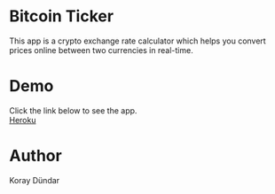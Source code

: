 # Bitcoin Ticker

This app is a crypto exchange rate calculator which helps you convert prices online between two currencies in real-time. 

# Demo

Click the link below to see the app. <br/>
[Heroku](https://mighty-lake-26558.herokuapp.com/)

# Author

Koray Dündar

